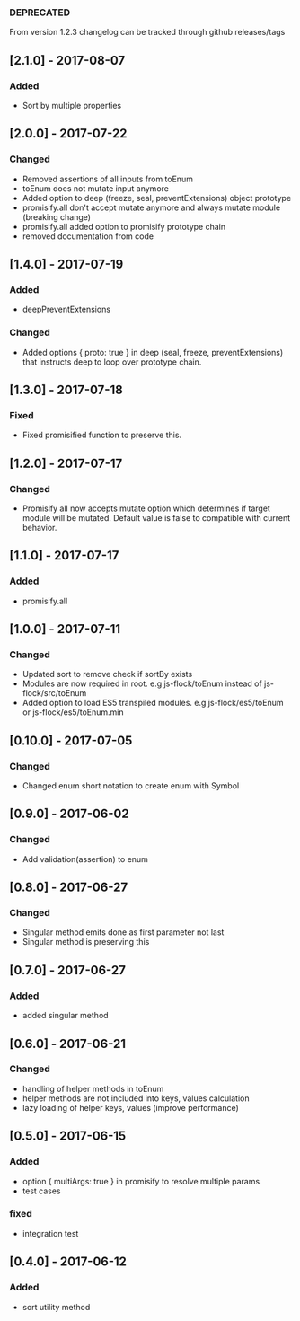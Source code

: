 ### DEPRECATED
From version 1.2.3 changelog can be tracked through github releases/tags

## [2.1.0] - 2017-08-07
### Added
- Sort by multiple properties

## [2.0.0] - 2017-07-22
### Changed
- Removed assertions of all inputs from toEnum
- toEnum does not mutate input anymore
- Added option to deep (freeze, seal, preventExtensions) object prototype
- promisify.all don't accept mutate anymore and always mutate module (breaking change)
- promisify.all added option to promisify prototype chain
- removed documentation from code

## [1.4.0] - 2017-07-19
### Added
- deepPreventExtensions
### Changed
- Added options { proto: true } in deep (seal, freeze, preventExtensions) that instructs deep
to loop over prototype chain.

## [1.3.0] - 2017-07-18
### Fixed
- Fixed promisified function to preserve this.

## [1.2.0] - 2017-07-17
### Changed
- Promisify all now accepts mutate option which determines if target module will be mutated. Default value is false to compatible with current behavior.

## [1.1.0] - 2017-07-17
### Added
- promisify.all

## [1.0.0] - 2017-07-11
### Changed
- Updated sort to remove check if sortBy exists
- Modules are now required in root. e.g js-flock/toEnum instead of js-flock/src/toEnum
- Added option to load ES5 transpiled modules. e.g js-flock/es5/toEnum or js-flock/es5/toEnum.min

## [0.10.0] - 2017-07-05
### Changed
- Changed enum short notation to create enum with Symbol

## [0.9.0] - 2017-06-02
### Changed
- Add validation(assertion) to enum

## [0.8.0] - 2017-06-27
### Changed
- Singular method emits done as first parameter not last
- Singular method is preserving this

## [0.7.0] - 2017-06-27
### Added
- added singular method

## [0.6.0] - 2017-06-21
### Changed
- handling of helper methods in toEnum
- helper methods are not included into keys, values calculation
- lazy loading of helper keys, values (improve performance)

## [0.5.0] - 2017-06-15
### Added
- option { multiArgs: true } in promisify to resolve multiple params
- test cases
### fixed
- integration test

## [0.4.0] - 2017-06-12
### Added
- sort utility method
